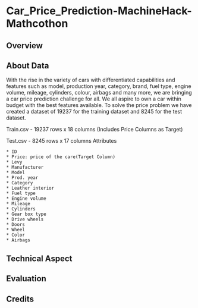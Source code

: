 # Car_Price_Prediction-MachineHack-Mathcothon

## Overview



## About Data

With the rise in the variety of cars with differentiated capabilities and features such as model, production year, category, brand, fuel type, engine volume, mileage, cylinders, colour, airbags and many more, we are bringing a car price prediction challenge for all. We all aspire to own a car within budget with the best features available. To solve the price problem we have created a dataset of 19237 for the training dataset and 8245 for the test dataset.

Train.csv - 19237 rows x 18 columns (Includes Price Columns as Target) 

Test.csv - 8245 rows x 17 columns
Attributes

    * ID
    * Price: price of the care(Target Column)
    * Levy
    * Manufacturer
    * Model
    * Prod. year
    * Category
    * Leather interior
    * Fuel type
    * Engine volume
    * Mileage
    * Cylinders
    * Gear box type
    * Drive wheels
    * Doors
    * Wheel
    * Color
    * Airbags



## Technical Aspect

## Evaluation

## Credits

